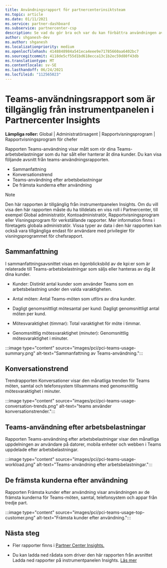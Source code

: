 ```yaml
---
title: Användningsrapport för partnercenterinsiktsteam
ms.topic: article
ms.date: 01/11/2021
ms.service: partner-dashboard
ms.subservice: partnercenter-csp
description: Se vad du gör bra och var du kan förbättra användningen av Teams-prenumerationer som du säljer eller hanterar för dina kunder.
author: shganesh-dev
ms.author: shganesh
ms.localizationpriority: medium
ms.openlocfilehash: 4148848984a541eca4eee9e71785660aa6402bc7
ms.sourcegitcommit: 4118de5cf55d1bd618ecca13c1b2ec59d80f43db
ms.translationtype: MT
ms.contentlocale: sv-SE
ms.lasthandoff: 06/24/2021
ms.locfileid: "112565023"
---
```

# <a name="teams-usage-report-available-from-the-partner-center-insights-dashboard"></a>Teams-användningsrapport som är tillgänglig från instrumentpanelen i Partnercenter Insights

**Lämpliga roller:** Global | Administratörsagent | Rapportvisningsprogram | Rapportvisningsprogram för chefer

Rapporten Teams-användning visar mått som rör dina Teams-arbetsbelastningar som du har sålt eller hanterar åt dina kunder. Du kan visa följande avsnitt från teams-användningsrapporten.

- Sammanfattning
- Konversationstrend
- Teams-användning efter arbetsbelastningar
- De främsta kunderna efter användning

 > [!NOTE]
 > Den här rapporten är tillgänglig från instrumentpanelen Insights. Om du vill visa den här rapporten måste du ha tilldelats en viss roll i Partnercenter, till exempel Global administratör, Kontoadministratör, Rapportvisningsprogram eller Visningsprogram för verkställande rapporter. Mer information finns i företagets globala administratör. Vissa typer av data i den här rapporten kan också vara tillgängliga endast för användare med privilegier för visningsprogrammet för chefsrapport.

## <a name="summary"></a>Sammanfattning

I sammanfattningsavsnittet visas en ögonblicksbild av de kpi:er som är relaterade till Teams-arbetsbelastningar som säljs eller hanteras av dig åt dina kunder.  

- Kunder: Distinkt antal kunder som använder Teams som en arbetsbelastning under den valda varaktigheten.

- Antal möten: Antal Teams-möten som utförs av dina kunder.

- Dagligt genomsnittligt mötesantal per kund: Dagligt genomsnittligt antal möten per kund. 

- Mötesvaraktighet (timmar): Total varaktighet för möte i timmar. 

- Genomsnittlig mötesvaraktighet (minuter): Genomsnittlig mötesvaraktighet i minuter. 

:::image type="content" source="images/pci/pci-teams-usage-summary.png" alt-text="Sammanfattning av Teams-användning.":::

## <a name="conversations-trend"></a>Konversationstrend

Trendrapporten Konversationer visar den månatliga trenden för Teams möten, samtal och telefonsystem tillsammans med genomsnittlig mötesvaraktighet i minuter.

:::image type="content" source="images/pci/pci-teams-usage-conversation-trends.png" alt-text="teams använder konversationstrender.":::

## <a name="teams-usage-by-workloads"></a>Teams-användning efter arbetsbelastningar

Rapporten Teams-användning efter arbetsbelastningar visar den månatliga uppdelningen av användare på datorer, mobila enheter och webben i Teams uppdelade efter arbetsbelastningar.

:::image type="content" source="images/pci/pci-teams-usage-workload.png" alt-text="Teams-användning efter arbetsbelastningar.":::

## <a name="top-customers-by-usage"></a>De främsta kunderna efter användning

Rapporten Främsta kunder efter användning visar användningen av de främsta kunderna för Teams-möten, samtal, telefonsystem och appar från tredje part.

:::image type="content" source="images/pci/pci-teams-usage-top-customer.png" alt-text="Främsta kunder efter användning.":::

## <a name="next-steps"></a>Nästa steg

- Fler rapporter finns i [Partner Center Insights.](partner-center-insights.md)

- Du kan ladda ned rådata som driver den här rapporten från avsnittet Ladda ned rapporter på instrumentpanelen Insights. [Läs mer](pci-download-reports.md) 
